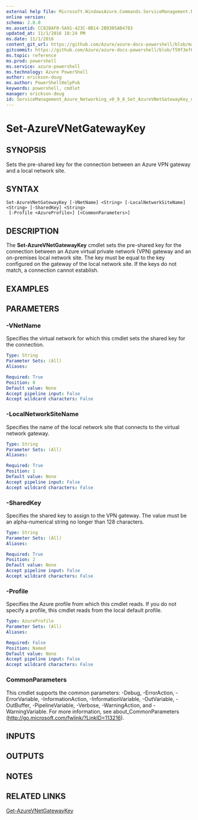 ```yaml
---
external help file: Microsoft.WindowsAzure.Commands.ServiceManagement.Network.dll-Help.xml
online version: 
schema: 2.0.0
ms.assetid: CC828AF0-5A91-423C-8B14-2B9305AB4783
updated_at: 11/1/2016 10:24 PM
ms.date: 11/1/2016
content_git_url: https://github.com/Azure/azure-docs-powershell/blob/master/azureps-cmdlets-docs/ServiceManagement/Azure.Networking/v0.9.8/Set-AzureVNetGatewayKey.md
gitcommit: https://github.com/Azure/azure-docs-powershell/blob/f59f3ef60bc592383812213e69fd77ba950759ed/azureps-cmdlets-docs/ServiceManagement/Azure.Networking/v0.9.8/Set-AzureVNetGatewayKey.md
ms.topic: reference
ms.prod: powershell
ms.service: azure-powershell
ms.technology: Azure PowerShell
author: erickson-doug
ms.author: PowerShellHelpPub
keywords: powershell, cmdlet
manager: erickson-doug
id: ServiceManagement_Azure_Networking_v0_9_8_Set_AzureVNetGatewayKey_md
---
```


# Set-AzureVNetGatewayKey

## SYNOPSIS
Sets the pre-shared key for the connection between an Azure VPN gateway and a local network site.

## SYNTAX

```
Set-AzureVNetGatewayKey [-VNetName] <String> [-LocalNetworkSiteName] <String> [-SharedKey] <String>
 [-Profile <AzureProfile>] [<CommonParameters>]
```

## DESCRIPTION
The **Set-AzureVNetGatewayKey** cmdlet sets the pre-shared key for the connection between an Azure virtual private network (VPN) gateway and an on-premises local network site.
The key must be equal to the key configured on the gateway of the local network site.
If the keys do not match, a connection cannot establish.

## EXAMPLES


## PARAMETERS

### -VNetName
Specifies the virtual network for which this cmdlet sets the shared key for the connection.

```yaml
Type: String
Parameter Sets: (All)
Aliases:

Required: True
Position: 0
Default value: None
Accept pipeline input: False
Accept wildcard characters: False
```

### -LocalNetworkSiteName
Specifies the name of the local network site that connects to the virtual network gateway.

```yaml
Type: String
Parameter Sets: (All)
Aliases:

Required: True
Position: 1
Default value: None
Accept pipeline input: False
Accept wildcard characters: False
```

### -SharedKey
Specifies the shared key to assign to the VPN gateway.
The value must be an alpha-numerical string no longer than 128 characters.

```yaml
Type: String
Parameter Sets: (All)
Aliases:

Required: True
Position: 2
Default value: None
Accept pipeline input: False
Accept wildcard characters: False
```

### -Profile
Specifies the Azure profile from which this cmdlet reads.
If you do not specify a profile, this cmdlet reads from the local default profile.

```yaml
Type: AzureProfile
Parameter Sets: (All)
Aliases:

Required: False
Position: Named
Default value: None
Accept pipeline input: False
Accept wildcard characters: False
```

### CommonParameters
This cmdlet supports the common parameters: -Debug, -ErrorAction, -ErrorVariable, -InformationAction, -InformationVariable, -OutVariable, -OutBuffer, -PipelineVariable, -Verbose, -WarningAction, and -WarningVariable. For more information, see about_CommonParameters (http://go.microsoft.com/fwlink/?LinkID=113216).

## INPUTS

## OUTPUTS

## NOTES

## RELATED LINKS

[Get-AzureVNetGatewayKey](xref:ServiceManagement/Azure.Networking/v0.9.8/Get-AzureVNetGatewayKey.md)
